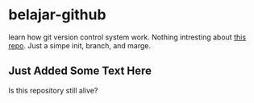 # belajar-github

learn how git version control system work.
Nothing intresting about [this repo](https://github.com/yuandahanif/belajar-github).
Just a simpe init, branch, and marge.

## Just Added Some Text Here

Is this repository still alive?
